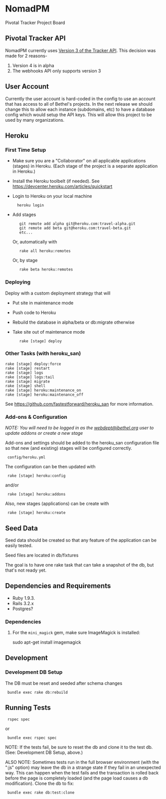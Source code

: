 # NomadPM

Pivotal Tracker Project Board

## Pivotal Tracker API
NomadPM currently uses [Version 3 of the Tracker API](https://www.pivotaltracker.com/help/api?version=v3).  This decision was made for 2 reasons-
1. Version 4 is in alpha
2. The webhooks API only supports version 3

## User Account
Currently the user account is hard-coded in the config to use an account that has access to all of Bethel's projects.  In the next release
we should change this to allow each instance (subdomains, etc) to have a database config which would setup the API keys.  This will
allow this project to be used by many organizations.

## Heroku

### First Time Setup

- Make sure you are a "Collaborator" on all applicable applications (stages) in Heroku.  (Each stage of the project is a separate application in Heroku.)

- Install the Heroku toolbelt (if needed).  See https://devcenter.heroku.com/articles/quickstart

- Login to Heroku on your local machine

        heroku login

- Add stages

         git remote add alpha git@heroku.com:travel-alpha.git
         git remote add beta git@heroku.com:travel-beta.git
         etc...
    
   
    Or, automatically with
 
         rake all heroku:remotes

    Or, by stage
 
         rake beta heroku:remotes

### Deploying

Deploy with a custom deployment strategy that will
     
- Put site in maintenance mode
- Push code to Heroku
- Rebuild the database in alpha/beta or db:migrate otherwise
- Take site out of maintenance mode

         rake [stage] deploy

### Other Tasks (with heroku_san)

    rake [stage] deploy:force
    rake [stage] restart
    rake [stage] logs
    rake [stage] logs:tail
    rake [stage] migrate
    rake [stage] shell
    rake [stage] heroku:maintenance_on
    rake [stage] heroku:maintenance_off


See https://github.com/fastestforward/heroku_san for more information.


### Add-ons & Configuration

*NOTE:  You will need to be logged in as the webdept@ibethel.org user to update addons or create a new stage*

Add-ons and settings should be added to the heroku_san configuration file so that new (and existing) stages will be configured correctly.

     config/heroku.yml

The configuration can be then updated with

     rake [stage] heroku:config
     
and/or

     rake [stage] heroku:addons
     
     
Also, new stages (applications) can be create with 

     rake [stage] heroku:create


## Seed Data

Seed data should be created so that any feature of the application can be easily tested.

Seed files are located in db/fixtures

The goal is to have one rake task that can take a snapshot of the db, but that's not ready yet.

## Dependencies and Requirements

* Ruby 1.9.3.
* Rails 3.2.x
* Postgres?


### Dependencies

1. For the `mini_magick` gem, make sure ImageMagick is installed:

    sudo apt-get install imagemagick

## Development

### Development DB Setup

The DB must be reset and seeded after schema changes

     bundle exec rake db:rebuild

## Running Tests

     rspec spec

or

     bundle exec rspec spec

NOTE:  If the tests fail, be sure to reset the db and clone it to the test db.  (See:  Development DB Setup, above.)

ALSO NOTE:  Sometimes tests run in the full browser environment (with the ":js" option) may leave the db in a strange state if they fail in an unexpected way.  This can happen when the test fails and the transaction is rolled back before the page is completely loaded (and the page load causes a db modification).  Clone the db to fix:

     bundle exec rake db:test:clone
